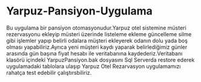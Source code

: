 # Yarpuz-Pansiyon-Uygulama
 Bu uygulama bir pansiyon otomasyonudur.Yarpuz otel sistemine müsteri rezervasyonu ekleyip müsteri üzerinde listeleme ekleme güncelleme silme gibi işlemler yapıp belirli odalara müşteri ekleyerek odanın dolu yada boş olması yapabiliriz.Ayrıca yeni müşteri kaydı yaparak belirlediğimiz günler arasında gün başına fiyat hesabı ile veritabanına kaydederiz.Veritabanı klasörü içindeki YarpuzPansiyon.bak dosyasını Sql Serverda restore ederek uygulamadaki tablolara ulaşıp Yarpuz Otel Rezarvasyon uygulamamızı rahatça test edebilir çalıştırsbiliriz.
